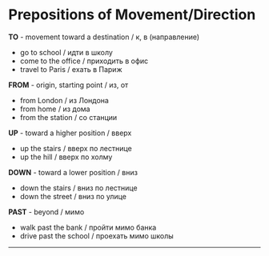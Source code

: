 # Prepositions of Movement/Direction


**TO** - movement toward a destination / к, в (направление)
- go to school / идти в школу
- come to the office / приходить в офис
- travel to Paris / ехать в Париж

**FROM** - origin, starting point / из, от
- from London / из Лондона
- from home / из дома
- from the station / со станции

**UP** - toward a higher position / вверх
- up the stairs / вверх по лестнице
- up the hill / вверх по холму

**DOWN** - toward a lower position / вниз
- down the stairs / вниз по лестнице
- down the street / вниз по улице

**PAST** - beyond / мимо
- walk past the bank / пройти мимо банка
- drive past the school / проехать мимо школы

---
